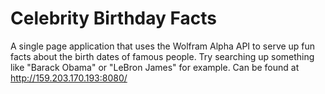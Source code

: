 # Celebrity Birthday Facts
A single page application that uses the Wolfram Alpha API to serve up fun facts about the birth dates of famous people.
Try searching up something like "Barack Obama" or "LeBron James" for example.
Can be found at http://159.203.170.193:8080/
